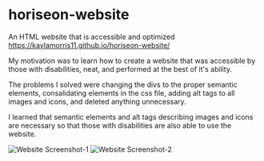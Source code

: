 # horiseon-website
An HTML website that is accessible and optimized
https://kaylamorris11.github.io/horiseon-website/ 

My motivation was to learn how to create a website that was accessible by those with disabilities, neat, and performed at the best of it's ability.

The problems I solved were changing the divs to the proper semantic elements, consalidating elements in the css file, adding alt tags to all images and icons, and deleted anything unnecessary.

I learned that semantic elements and alt tags describing images and icons are necessary so that those with disabilities are also able to use the website.

![Website Screenshot-1](https://user-images.githubusercontent.com/78561316/117876311-1559b980-b258-11eb-95c3-b967915ee410.png)
![Website Screenshot-2](https://user-images.githubusercontent.com/78561316/117876318-1854aa00-b258-11eb-88ea-f033cee4d97d.png)
